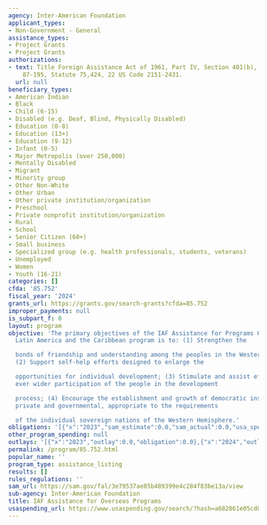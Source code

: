 ```yaml
---
agency: Inter-American Foundation
applicant_types:
- Non-Government - General
assistance_types:
- Project Grants
- Project Grants
authorizations:
- text: Title Foreign Assistance Act of 1961, Part IV, Section 401(b), Public Law
    87-195, Statute 75,424, 22 US Code 2151-2431.
  url: null
beneficiary_types:
- American Indian
- Black
- Child (6-15)
- Disabled (e.g. Deaf, Blind, Physically Disabled)
- Education (0-8)
- Education (13+)
- Education (9-12)
- Infant (0-5)
- Major Metropolis (over 250,000)
- Mentally Disabled
- Migrant
- Minority group
- Other Non-White
- Other Urban
- Other private institution/organization
- Preschool
- Private nonprofit institution/organization
- Rural
- School
- Senior Citizen (60+)
- Small business
- Specialized group (e.g. health professionals, students, veterans)
- Unemployed
- Women
- Youth (16-21)
categories: []
cfda: '85.752'
fiscal_year: '2024'
grants_url: https://grants.gov/search-grants?cfda=85.752
improper_payments: null
is_subpart_f: 0
layout: program
objective: 'The primary objectives of the IAF Assistance for Programs Overseas in
  Latin America and the Caribbean program is to: (1) Strengthen the

  bonds of friendship and understanding among the peoples in the Western Hemisphere;
  (2) Support self-help efforts designed to enlarge the

  opportunities for individual development; (3) Stimulate and assist effective and
  ever wider participation of the people in the development

  process; (4) Encourage the establishment and growth of democratic institutions,
  private and governmental, appropriate to the requirements

  of the individual sovereign nations of the Western Hemisphere.'
obligations: '[{"x":"2023","sam_estimate":0.0,"sam_actual":0.0,"usa_spending_actual":0.0},{"x":"2024","sam_estimate":0.0,"sam_actual":26314876.0,"usa_spending_actual":0.0},{"x":"2025","sam_estimate":0.0,"sam_actual":24456176.0,"usa_spending_actual":0.0}]'
other_program_spending: null
outlays: '[{"x":"2023","outlay":0.0,"obligation":0.0},{"x":"2024","outlay":0.0,"obligation":0.0},{"x":"2025","outlay":0.0,"obligation":0.0}]'
permalink: /program/85.752.html
popular_name: ''
program_type: assistance_listing
results: []
rules_regulations: ''
sam_url: https://sam.gov/fal/3e79537ae85b489399e4c284f83be13a/view
sub-agency: Inter-American Foundation
title: IAF Assistance for Overseas Programs
usaspending_url: https://www.usaspending.gov/search/?hash=a682861e05cd0b24ddac7077ab00fa1d
---
```

